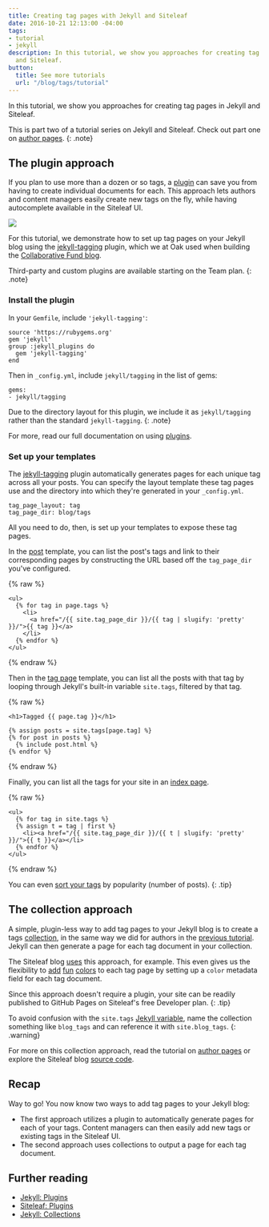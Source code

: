 ```yaml
---
title: Creating tag pages with Jekyll and Siteleaf
date: 2016-10-21 12:13:00 -04:00
tags:
- tutorial
- jekyll
description: In this tutorial, we show you approaches for creating tag pages in Jekyll
  and Siteleaf.
button:
  title: See more tutorials
  url: "/blog/tags/tutorial"
---
```


In this tutorial, we show you approaches for creating tag pages in Jekyll and Siteleaf.

This is part two of a tutorial series on Jekyll and Siteleaf. Check out part one on [author pages](/blog/author-pages-in-jekyll-and-siteleaf/).
{: .note}

## The plugin approach

If you plan to use more than a dozen or so tags, a [plugin](https://jekyllrb.com/docs/plugins/) can save you from having to create individual documents for each. This approach lets authors and content managers easily create new tags on the fly, while having autocomplete available in the Siteleaf UI.

![](/uploads/tags-select.gif)


For this tutorial, we demonstrate how to set up tag pages on your Jekyll blog using the [jekyll-tagging](https://github.com/pattex/jekyll-tagging) plugin, which we at Oak used when building the [Collaborative Fund blog](http://www.collaborativefund.com/blog/).

Third-party and custom plugins are available starting on the Team plan.
{: .note}

### Install the plugin

In your `Gemfile`, include `'jekyll-tagging'`:

```
source 'https://rubygems.org'
gem 'jekyll'
group :jekyll_plugins do
  gem 'jekyll-tagging'
end
```

Then in `_config.yml`, include `jekyll/tagging` in the list of gems:

```
gems:
- jekyll/tagging
```

Due to the directory layout for this plugin, we include it as `jekyll/tagging` rather than the standard `jekyll-tagging`.
{: .note}

For more, read our full documentation on using [plugins](https://learn.siteleaf.com/themes/jekyll-plugins/).

### Set up your templates

The [jekyll-tagging](https://github.com/pattex/jekyll-tagging) plugin automatically generates pages for each unique tag across all your posts. You can specify the layout template these tag pages use and the directory into which they're generated in your `_config.yml`.

```
tag_page_layout: tag
tag_page_dir: blog/tags
```

All you need to do, then, is set up your templates to expose these tag pages.

In the [post](http://www.collaborativefund.com/blog/the-villain-test/) template, you can list the post's tags and link to their corresponding pages by constructing the URL based off the `tag_page_dir` you've configured.

{% raw %}
```liquid
<ul>
  {% for tag in page.tags %}
    <li>
      <a href="/{{ site.tag_page_dir }}/{{ tag | slugify: 'pretty' }}/">{{ tag }}</a>
    </li>
  {% endfor %}
</ul>
```
{% endraw %}

Then in the [tag page](http://www.collaborativefund.com/blog/tags/investment-thesis/) template, you can list all the posts with that tag by looping through Jekyll's built-in variable `site.tags`, filtered by that tag.

{% raw %}
```liquid
<h1>Tagged {{ page.tag }}</h1>

{% assign posts = site.tags[page.tag] %}
{% for post in posts %}
  {% include post.html %}
{% endfor %}
```
{% endraw %}


Finally, you can list all the tags for your site in an [index page](http://www.collaborativefund.com/blog/tags/).

{% raw %}
```liquid
<ul>
  {% for tag in site.tags %}
  {% assign t = tag | first %}
    <li><a href="/{{ site.tag_page_dir }}/{{ t | slugify: 'pretty' }}/">{{ t }}</a></li>
  {% endfor %}
</ul>
```
{% endraw %}

You can even [sort your tags](https://gist.github.com/sskylar/8956549d1ae9dc91c89e74b1c5a0d8c9) by popularity (number of posts).
{: .tip}

## The collection approach

A simple, plugin-less way to add tag pages to your Jekyll blog is to create a tags [collection](https://jekyllrb.com/docs/collections/), in the same way we did for authors in the [previous tutorial](/blog/author-pages-in-jekyll-and-siteleaf/). Jekyll can then generate a page for each tag document in your collection.

The Siteleaf blog [uses](https://github.com/siteleaf/siteleaf.com/tree/master/_blog_tags) this approach, for example. This even gives us the flexibility to [add](/blog/tags/tutorial/) [fun](/blog/tags/jekyll/) [colors](/blog/tags/announcement/) to each tag page by setting up a `color` metadata field for each tag document.

Since this approach doesn't require a plugin, your site can be readily published to GitHub Pages on Siteleaf's free Developer plan.
{: .tip}

To avoid confusion with the `site.tags` [Jekyll variable](https://jekyllrb.com/docs/variables/#site-variables), name the collection something like `blog_tags` and can reference it with `site.blog_tags`.
{: .warning}

For more on this collection approach, read the tutorial on [author pages](/blog/author-pages-in-jekyll-and-siteleaf/) or explore the Siteleaf blog [source code](https://github.com/siteleaf/siteleaf.com/tree/master/_blog_tags).

## Recap

Way to go! You now know two ways to add tag pages to your Jekyll blog:

- The first approach utilizes a plugin to automatically generate pages for each of your tags. Content managers can then easily add new tags or existing tags in the Siteleaf UI.
- The second approach uses collections to output a page for each tag document.

## Further reading

- [Jekyll: Plugins](https://jekyllrb.com/docs/plugins/)
- [Siteleaf: Plugins](https://learn.siteleaf.com/themes/jekyll-plugins/)
- [Jekyll: Collections](https://jekyllrb.com/docs/collections/)
